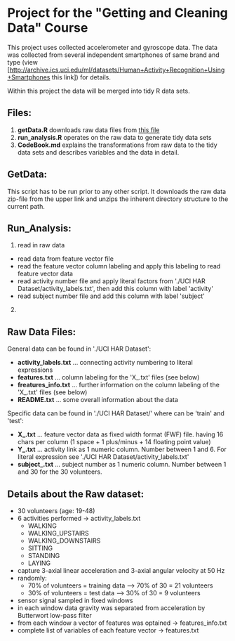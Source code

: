 Project for the "Getting and Cleaning Data" Course
==================================================

This project uses collected accelerometer and gyroscope data.
The data was collected from several independent smartphones of
same brand and type (view [http://archive.ics.uci.edu/ml/datasets/Human+Activity+Recognition+Using+Smartphones this link])
for details.

Within this project the data will be merged into tidy R data sets.

Files:
------
1. **getData.R** downloads raw data files from [this file](https://d396qusza40orc.cloudfront.net/getdata%2Fprojectfiles%2FUCI%20HAR%20Dataset.zip)
2. **run_analysis.R** operates on the raw data to generate tidy data sets
3. **CodeBook.md** explains the transformations from raw data to the tidy data sets and describes variables and the data in detail.

GetData:
--------
This script has to be run prior to any other script. It downloads the raw data zip-file from the upper link
and unzips the inherent directory structure to the current path.

Run_Analysis:
-------------
1. read in raw data
- read data from feature vector file
- read the feature vector column labeling and apply this labeling to read feature vector data
- read activity number file and apply literal factors from './UCI HAR Dataset/activity_labels.txt', then add this column with label 'activity'
- read subject number file and add this column with label 'subject'
2. 

Raw Data Files:
---------------
General data can be found in './UCI HAR Dataset':
- **activity_labels.txt** ... connecting activity numbering to literal expressions
- **features.txt** ... column labeling for the 'X_<set>.txt' files (see below)
- **freatures_info.txt** ... further information on the column labeling of the 'X_<set>.txt' files (see below)
- **README.txt** ... some overall information about the data

Specific data can be found in './UCI HAR Dataset/<set>' where <set> can be 'train' and 'test':
- **X_<set>.txt** ... feature vector data as fixed width format (FWF) file. having 16 chars per column (1 space + 1 plus/minus + 14 floating point value)
- **Y_<set>.txt** ... activity link as 1 numeric column. Number between 1 and 6. For literal expression see './UCI HAR Dataset/activity_labels.txt'
- **subject_<set>.txt** ... subject number as 1 numeric column. Number between 1 and 30 for the 30 volunteers.

Details about the Raw dataset:
------------------------------
- 30 volunteers (age: 19-48)
- 6 activities performed -> activity_labels.txt
  - WALKING
  - WALKING_UPSTAIRS
  - WALKING_DOWNSTAIRS
  - SITTING
  - STANDING
  - LAYING
- capture 3-axial linear acceleration and 3-axial angular velocity at 50 Hz
- randomly:
  - 70% of volunteers = training data  --> 70% of 30 = 21 volunteers
  - 30% of volunteers = test data      --> 30% of 30 = 9 volunteers
- sensor signal sampled in fixed windows
- in each window data gravity was separated from acceleration by Butterwort low-pass filter
- from each window a vector of features was optained -> features_info.txt
- complete list of variables of each feature vector -> features.txt
